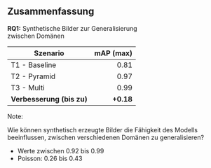 ## Zusammenfassung

**RQ1:** Synthetische Bilder zur Generalisierung<br>zwischen Domänen

| Szenario                  | mAP (max) |
| ------------------------- | --------: |
| T1 - Baseline             |      0.81 |
| T2 - Pyramid              |      0.97 |
| T3 - Multi                |      0.99 |
| **Verbesserung (bis zu)** | **+0.18** |

Note:

Wie können synthetisch erzeugte Bilder die Fähigkeit des Modells
beeinflussen, zwischen verschiedenen Domänen zu generalisieren?

- Werte zwischen 0.92 bis 0.99
- Poisson: 0.26 bis 0.43
